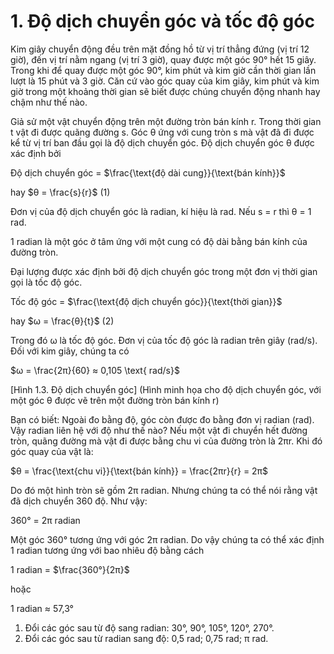 # 1. Độ dịch chuyển góc và tốc độ góc

Kim giây chuyển động đều trên mặt đồng hồ từ vị trí thẳng đứng (vị trí 12 giờ), đến vị trí nằm ngang (vị trí 3 giờ), quay được một góc 90° hết 15 giây. Trong khi để quay được một góc 90°, kim phút và kim giờ cần thời gian lần lượt là 15 phút và 3 giờ. Căn cứ vào góc quay của kim giây, kim phút và kim giờ trong một khoảng thời gian sẽ biết được chúng chuyển động nhanh hay chậm như thế nào.

Giả sử một vật chuyển động trên một đường tròn bán kính r. Trong thời gian t vật đi được quãng đường s. Góc θ ứng với cung tròn s mà vật đã đi được kể từ vị trí ban đầu gọi là độ dịch chuyển góc. Độ dịch chuyển góc θ được xác định bởi

Độ dịch chuyển góc = $\frac{\text{độ dài cung}}{\text{bán kính}}$

hay $θ = \frac{s}{r}$ (1)

Đơn vị của độ dịch chuyển góc là radian, kí hiệu là rad. Nếu s = r thì θ = 1 rad.

1 radian là một góc ở tâm ứng với một cung có độ dài bằng bán kính của đường tròn.

Đại lượng được xác định bởi độ dịch chuyển góc trong một đơn vị thời gian gọi là tốc độ góc.

Tốc độ góc = $\frac{\text{độ dịch chuyển góc}}{\text{thời gian}}$

hay $ω = \frac{θ}{t}$ (2)

Trong đó ω là tốc độ góc. Đơn vị của tốc độ góc là radian trên giây (rad/s). Đối với kim giây, chúng ta có

$ω = \frac{2π}{60} ≈ 0,105 \text{ rad/s}$

[Hình 1.3. Độ dịch chuyển góc]
(Hình minh họa cho độ dịch chuyển góc, với một góc θ được vẽ trên một đường tròn bán kính r)

Bạn có biết:
Ngoài đo bằng độ, góc còn được đo bằng đơn vị radian (rad). Vậy radian liên hệ với độ như thế nào? Nếu một vật đi chuyển hết đường tròn, quãng đường mà vật đi được bằng chu vi của đường tròn là 2πr. Khi đó góc quay của vật là:

$θ = \frac{\text{chu vi}}{\text{bán kính}} = \frac{2πr}{r} = 2π$

Do đó một hình tròn sẽ gồm 2π radian. Nhưng chúng ta có thể nói rằng vật đã dịch chuyển 360 độ. Như vậy:

360° = 2π radian

Một góc 360° tương ứng với góc 2π radian. Do vậy chúng ta có thể xác định 1 radian tương ứng với bao nhiêu độ bằng cách

1 radian = $\frac{360°}{2π}$

hoặc

1 radian ≈ 57,3°

1. Đổi các góc sau từ độ sang radian: 30°, 90°, 105°, 120°, 270°.
2. Đổi các góc sau từ radian sang độ: 0,5 rad; 0,75 rad; π rad.